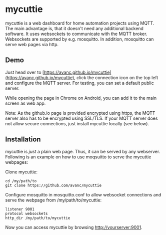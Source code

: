 mycuttie
========

mycuttie is a web dashboard for home automation projects using MQTT.
The main advantage is, that it doesn't need any additional backend software. It uses websockets to communicate with the MQTT broker. Websockets are supported by e.g. mosquitto. In addition, mosquitto can serve web pages via http.

Demo
----
Just head over to [https://avanc.github.io/mycuttie](https://avanc.github.io/mycuttie), click the connection icon on the top left and configure the MQTT server. For testing, you can set a default public server.

While opening the page in Chrome on Android, you can add it to the main screen as web app.

Note: As the github.io page is provided encrypted using https, the MQTT server also has to be encrypted using SSL/TLS. If your MQTT server does not allow secure connections, just install mycuttie locally (see below).

Installation
------------
mycuttie is _just_ a plain web page. Thus, it can be served by any webserver. Following is an example on how to use moqsuitto to serve the mycuttie webpages:

Clone mycuttie:

    cd /my/path/to
    git clone https://github.com/avanc/mycuttie

Configure mosquitto in mosquitto.conf to allow websocket connections and serve the webpage from /my/path/to/mycuttie:

    listener 9001
    protocol websockets
    http_dir /my/path/to/mycuttie

Now you can access mycuttie by browsing [http://yourserver:9001](http://yourserver:9001).
